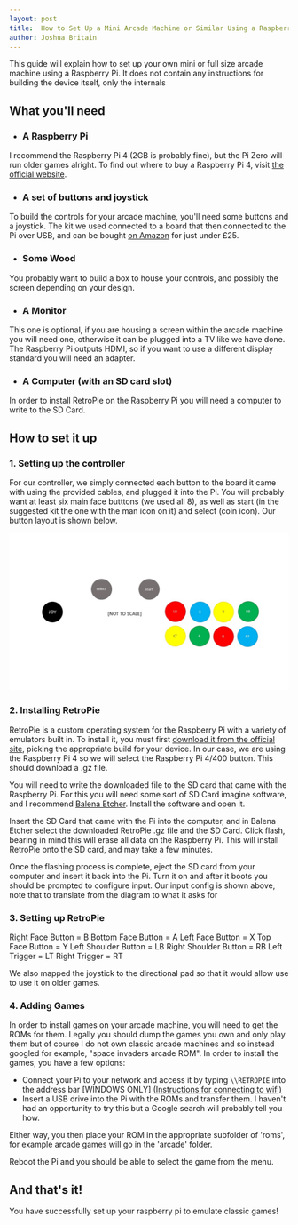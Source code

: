 ```yaml
---
layout: post
title:  How to Set Up a Mini Arcade Machine or Similar Using a Raspberry Pi
author: Joshua Britain
---
```


This guide will explain how to set up your own mini or full size arcade machine using a Raspberry Pi. It does not contain any instructions for building the device itself, only the internals

## What you'll need
- ### A Raspberry Pi
I recommend the Raspberry Pi 4 (2GB is probably fine), but the Pi Zero will run older games alright. To find out where to buy a Raspberry Pi 4, visit [the official website](https://www.raspberrypi.org/products/raspberry-pi-4-model-b/).

- ### A set of buttons and joystick
To build the controls for your arcade machine, you'll need some buttons and a joystick. The kit we used connected to a board that then connected to the Pi over USB, and can be bought [on Amazon](https://www.amazon.co.uk/dp/B075DFNK24) for just under £25.

- ### Some Wood
You probably want to build a box to house your controls, and possibly the screen depending on your design.

- ### A Monitor
This one is optional, if you are housing a screen within the arcade machine you will need one, otherwise it can be plugged into a TV like we have done. The Raspberry Pi outputs HDMI, so if you want to use a different display standard you will need an adapter.

- ### A Computer (with an SD card slot)
In order to install RetroPie on the Raspberry Pi you will need a computer to write to the SD Card.

## How to set it up

### 1. Setting up the controller
For our controller, we simply connected each button to the board it came with using the provided cables, and plugged it into the Pi. You will probably want at least six main face butttons (we used all 8), as well as start (in the suggested kit the one with the man icon on it) and select (coin icon). Our button layout is shown below.

![Our button layout](/assets/posts/arcade/buttons.jpg)

### 2. Installing RetroPie
RetroPie is a custom operating system for the Raspberry Pi with a variety of emulators built in. To install it, you must first [download it from the official site](https://retropie.org.uk/download/), picking the appropriate build for your device. In our case, we are using the Raspberry Pi 4 so we will select the Raspberry Pi 4/400 button. This should download a .gz file.

You will need to write the downloaded file to the SD card that came with the Raspberry Pi. For this you will need some sort of SD Card imagine software, and I recommend [Balena Etcher](https://www.balena.io/etcher/). Install the software and open it.

Insert the SD Card that came with the Pi into the computer, and in Balena Etcher select the downloaded RetroPie .gz file and the SD Card. Click flash, bearing in mind this will erase all data on the Raspberry Pi. This will install RetroPie onto the SD card, and may take a few minutes.

Once the flashing process is complete, eject the SD card from your computer and insert it back into the Pi. Turn it on and after it boots you should be prompted to configure input.
Our input config is shown above, note that to translate from the diagram to what it asks for


### 3. Setting up RetroPie

Right Face Button = B
Bottom Face Button = A
Left Face Button = X
Top Face Button = Y
Left Shoulder Button = LB
Right Shoulder Button = RB
Left Trigger = LT
Right Trigger = RT

We also mapped the joystick to the directional pad so that it would allow use to use it on older games.

### 4. Adding Games

In order to install games on your arcade machine, you will need to get the ROMs for them. Legally you should dump the games you own and only play them but of course I do not own classic arcade machines and so instead googled for example, "space invaders arcade ROM". In order to install the games, you have a few options:

- Connect your Pi to your network and access it by typing `\\RETROPIE` into the address bar [WINDOWS ONLY] [(Instructions for connecting to wifi)](https://retropie.org.uk/docs/Wifi/)
- Insert a USB drive into the Pi with the ROMs and transfer them. I haven't had an opportunity to try this but a Google search will probably tell you how.

Either way, you then place your ROM in the appropriate subfolder of 'roms', for example arcade games will go in the 'arcade' folder.

Reboot the Pi and you should be able to select the game from the menu.

## And that's it!

You have successfully set up your raspberry pi to emulate classic games!
